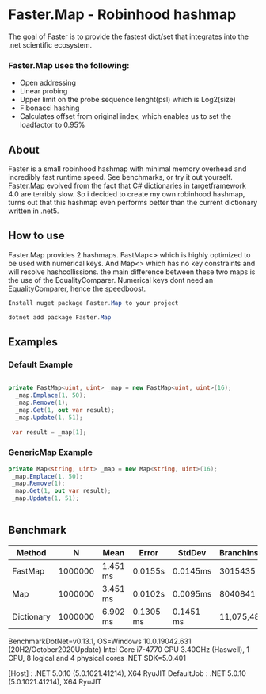 # Faster.Map - Robinhood hashmap

The goal of Faster is to provide the fastest dict/set that integrates into the .net scientific ecosystem.

 ### Faster.Map uses the following:
   - Open addressing
   - Linear probing
   - Upper limit on the probe sequence lenght(psl) which is Log2(size)   
   - Fibonacci hashing 
   - Calculates offset from original index, which enables us to set the loadfactor to 0.95%

## About

Faster is a small robinhood hashmap with minimal memory overhead and incredibly fast runtime speed. See benchmarks, or try it out yourself. Faster.Map evolved from the fact that C# dictionaries in targetframework 4.0 are terribly slow. So i decided to create my own robinhood hashmap, turns out that this hashmap even performs better than the current dictionary written in .net5.

## How to use
Faster.Map provides 2 hashmaps. FastMap<> which is highly optimized to be used with numerical keys. And Map<> which has no key constraints and will resolve hashcollissions. the main difference between these two maps is the use of the EqualityComparer<T>. Numerical keys dont need an EqualityComparer<T>, hence the speedboost.
  
 ```C#
Install nuget package Faster.Map to your project

dotnet add package Faster.Map
```

 ## Examples
    
  ### Default Example
```C#

private FastMap<uint, uint> _map = new FastMap<uint, uint>(16);     
  _map.Emplace(1, 50); 
  _map.Remove(1);
  _map.Get(1, out var result);
  _map.Update(1, 51);
  
 var result = _map[1];    
``` 
  ### GenericMap Example
```C#
private Map<string, uint> _map = new Map<string, uint>(16);
 _map.Emplace(1, 50); 
 _map.Remove(1);
 _map.Get(1, out var result);
 _map.Update(1, 51);
    
``` 

## Benchmark

| Method    |   N    | Mean     | Error     | StdDev    |  BranchInstructionRetired/Op | CacheMisses/Op | LLCMisses/Op  |
|-----------|------- |----------|-----------|-----------|------------------------------|----------------|---------------|
|FastMap        |1000000 |1.451 ms  |0.0155s    |0.0145ms   |3015435                       |175             |232            |
|Map |1000000 |3.451 ms  |0.0102s    |0.0095ms   |8040841                       |610             |3358           |
|Dictionary |1000000 |6.902 ms  |0.1305 ms  |0.1451 ms  |11,075,4822	                  | 1050           |922            |

 
 
BenchmarkDotNet=v0.13.1, OS=Windows 10.0.19042.631 (20H2/October2020Update)
Intel Core i7-4770 CPU 3.40GHz (Haswell), 1 CPU, 8 logical and 4 physical cores
.NET SDK=5.0.401
 
 [Host]     : .NET 5.0.10 (5.0.1021.41214), X64 RyuJIT
 DefaultJob : .NET 5.0.10 (5.0.1021.41214), X64 RyuJIT
  

